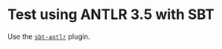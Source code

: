 # Test using ANTLR 3.5 with SBT

Use the [`sbt-antlr`](https://github.com/stefri/sbt-antlr) plugin.
